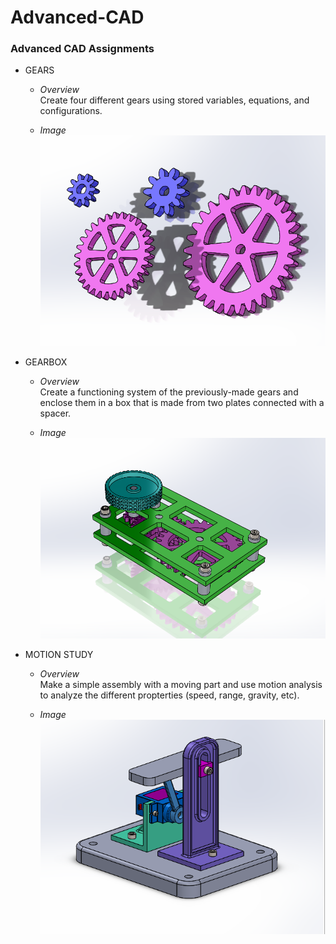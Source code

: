 # Advanced-CAD
### Advanced CAD Assignments 


- GEARS
   - *Overview*
   \
      Create four different gears using stored variables, equations, and configurations.
      
   - *Image*
   \
   ![gears](/pictures/gears.PNG)
   
- GEARBOX
   - *Overview*
   \
      Create a functioning system of the previously-made gears and enclose them in a box that is made from two plates connected with a spacer.
      
   - *Image*
   \
   ![gearbox_pic](/pictures/gearbox_pic.PNG)   
   
- MOTION STUDY
   - *Overview*
   \
      Make a simple assembly with a moving part and use motion analysis to analyze the different propterties (speed, range, gravity, etc).
      
   - *Image*
   \
   ![motionstudy_pic](/pictures/motionstudy_pic.PNG)
